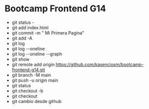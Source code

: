 # Bootcamp Frontend G14

* git status - 
* git add index.html
* git commit -m " Mi Primera Pagina"
* git add -A
* git log
* git log --oneline
* git log --oneline --graph
* git show <hash>
* git remote add origin https://github.com/kasenciosm/bootcamp-frontend-g14.git
* git branch -M main
* git push -u origin main
* git status  
* git checkout -b <nombre-de-la-rama>
* git checkout <cambio-de-rama>
* git cambio desde github
